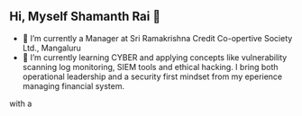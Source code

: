 ## Hi, Myself Shamanth Rai 👋
- 🔭 I’m currently a Manager at Sri Ramakrishna Credit Co-opertive Society Ltd., Mangaluru
- 🌱 I’m currently learning CYBER  and applying concepts like vulnerability scanning log monitoring, SIEM tools and ethical hacking. I bring both operational leadership and a security first mindset from my eperience managing financial system.
<!--
**shamanthrai/shamanthrai** is a ✨ _special_ ✨ repository because its `README.md` (this file) appears on your GitHub profile.

Here are some ideas to get you started:

- 🔭 I’m currently a Manager at Sri Ramakrishna Credit Co-opertive Society Ltd., Mangaluru
- 🌱 I’m currently learning CYBER  and applying concepts like vulnerability scanning log monitoring, SIEM tools and ethical hacking. I bring both operational leadership and a security first mindset from my eperience managing financial system.
- 👯 I’m looking to collaborate on ...
- 🤔 I’m looking for help with ...
- 💬 Ask me about ...
- 📫 How to reach me: ...
- 😄 Pronouns: ...
- ⚡ Fun fact: ...
-->
 with a 
